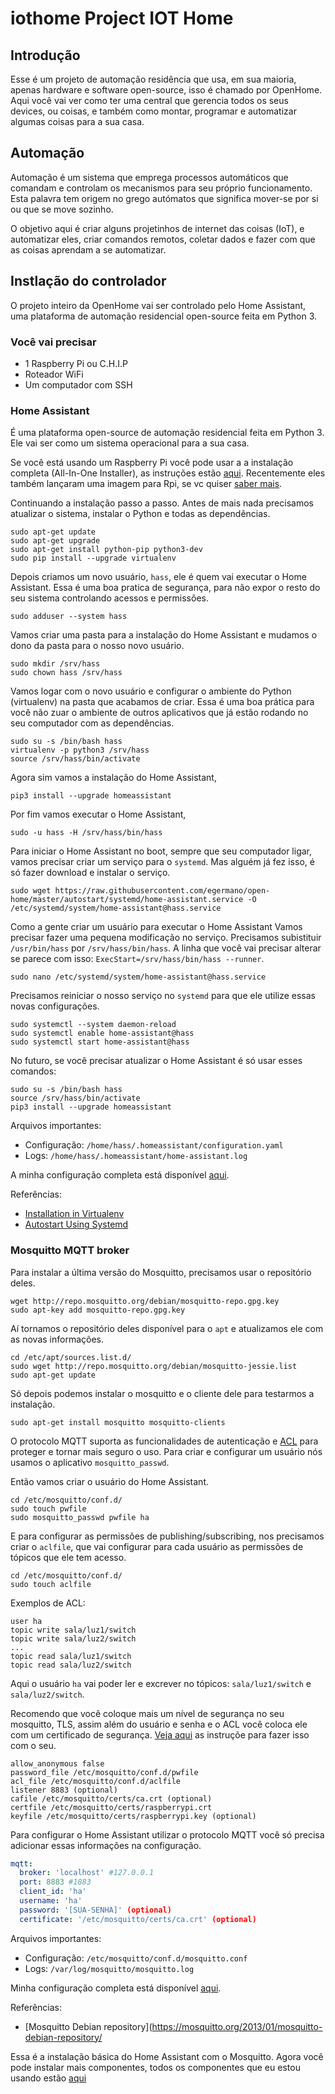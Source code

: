 # iothome Project IOT Home

## Introdução

Esse é um projeto de automação residência que usa, em sua maioria, apenas hardware e software open-source, isso é chamado por OpenHome. Aqui você vai ver como ter uma central que gerencia todos os seus devices, ou coisas, e também como montar, programar e automatizar algumas coisas para a sua casa.

## Automação

Automação é um sistema que emprega processos automáticos que comandam e controlam os mecanismos para seu próprio funcionamento. Esta palavra tem origem no grego autómatos que significa mover-se por si ou que se move sozinho.

O objetivo aqui é criar alguns projetinhos de internet das coisas (IoT), e automatizar eles, criar comandos remotos, coletar dados e fazer com que as coisas aprendam a se automatizar.

## Instlação do controlador

O projeto inteiro da OpenHome vai ser controlado pelo Home Assistant, uma plataforma de automação residencial open-source feita em Python 3.

### Você vai precisar

* 1 Raspberry Pi ou C.H.I.P
* Roteador WiFi
* Um computador com SSH

### Home Assistant

É uma plataforma open-source de automação residencial feita em Python 3. Ele vai ser como um sistema operacional para a sua casa.

Se você está usando um Raspberry Pi você pode usar a a instalação completa (All-In-One Installer), as instruções estão [aqui](https://home-assistant.io/getting-started/installation-raspberry-pi-all-in-one/). Recentemente eles também lançaram uma imagem para Rpi, se vc quiser [saber mais](https://home-assistant.io/blog/2016/10/01/we-have-raspberry-image-now/).

Continuando a instalação passo a passo. Antes de mais nada precisamos atualizar o sistema, instalar o Python e todas as dependências.

```
sudo apt-get update
sudo apt-get upgrade
sudo apt-get install python-pip python3-dev
sudo pip install --upgrade virtualenv
```

Depois criamos um novo usuário, `hass`, ele é quem vai executar o Home Assistant. Essa é uma boa pratica de segurança, para não expor o resto do seu sistema controlando acessos e permissões.


```
sudo adduser --system hass
```

Vamos criar uma pasta para a instalação do Home Assistant e mudamos o dono da pasta para o nosso novo usuário.

```
sudo mkdir /srv/hass
sudo chown hass /srv/hass
```

Vamos logar com o novo usuário e configurar o ambiente do Python (virtualenv) na pasta que acabamos de criar. Essa é uma boa prática para você não zuar o ambiente de outros aplicativos que já estão rodando no seu computador com as dependências.

```
sudo su -s /bin/bash hass
virtualenv -p python3 /srv/hass
source /srv/hass/bin/activate
```

Agora sim vamos a instalação do Home Assistant,

```
pip3 install --upgrade homeassistant
```

Por fim vamos executar o Home Assistant,

```
sudo -u hass -H /srv/hass/bin/hass
```

Para iniciar o Home Assistant no boot, sempre que seu computador ligar, vamos precisar criar um serviço para o `systemd`. Mas alguém já fez isso, é só fazer download e instalar o serviço.

```
sudo wget https://raw.githubusercontent.com/egermano/open-home/master/autostart/systemd/home-assistant.service -O /etc/systemd/system/home-assistant@hass.service
```

Como a gente criar um usuário para executar o Home Assistant Vamos precisar fazer uma pequena modificação no serviço. Precisamos subistituir `/usr/bin/hass` por `/srv/hass/bin/hass`. A linha que você vai precisar alterar se parece com isso: `ExecStart=/srv/hass/bin/hass --runner`.

```
sudo nano /etc/systemd/system/home-assistant@hass.service
```

Precisamos reiniciar o nosso serviço no `systemd` para que ele utilize essas novas configurações.

```
sudo systemctl --system daemon-reload
sudo systemctl enable home-assistant@hass
sudo systemctl start home-assistant@hass
```

No futuro, se você precisar atualizar o Home Assistant é só usar esses comandos:

```
sudo su -s /bin/bash hass
source /srv/hass/bin/activate
pip3 install --upgrade homeassistant
```

Arquivos importantes:


- Configuração: `/home/hass/.homeassistant/configuration.yaml`
- Logs: `/home/hass/.homeassistant/home-assistant.log`

A minha configuração completa está disponível [aqui](configuration/home_assistant).

Referências:

- [Installation in Virtualenv](https://home-assistant.io/getting-started/installation-virtualenv/)
- [Autostart Using Systemd](https://home-assistant.io/getting-started/autostart-systemd/)

### Mosquitto MQTT broker

Para instalar a última versão do Mosquitto, precisamos usar o repositório deles.

```
wget http://repo.mosquitto.org/debian/mosquitto-repo.gpg.key
sudo apt-key add mosquitto-repo.gpg.key
```

Aí tornamos o repositório deles disponível para o `apt` e atualizamos ele com as novas informações.

```
cd /etc/apt/sources.list.d/
sudo wget http://repo.mosquitto.org/debian/mosquitto-jessie.list
sudo apt-get update
```

Só depois podemos instalar o mosquitto e o cliente dele para testarmos a instalação.

```
sudo apt-get install mosquitto mosquitto-clients
```

O protocolo MQTT suporta as funcionalidades de autenticação e [ACL](https://en.wikipedia.org/wiki/Access_control_list) para proteger e tornar mais seguro o uso.
Para criar e configurar um usuário nós usamos o aplicativo `mosquitto_passwd`.

Então vamos criar o usuário do Home Assistant.

```
cd /etc/mosquitto/conf.d/
sudo touch pwfile
sudo mosquitto_passwd pwfile ha
```

E para configurar as permissões de publishing/subscribing, nos precisamos criar o `aclfile`, que vai configurar para cada usuário as permissões de tópicos que ele tem acesso.

```
cd /etc/mosquitto/conf.d/
sudo touch aclfile
```

Exemplos de ACL:

```
user ha
topic write sala/luz1/switch
topic write sala/luz2/switch
...
topic read sala/luz1/switch
topic read sala/luz2/switch
```

Aqui o usuário `ha` vai poder ler e excrever no tópicos: `sala/luz1/switch` e `sala/luz2/switch`.

Recomendo que você coloque mais um nível de segurança no seu mosquitto, TLS, assim além do usuário e senha e o ACL você coloca ele com um certificado de segurança. [Veja aqui](mosquitto/tls) as instruçõe para fazer isso com o seu.

```
allow_anonymous false
password_file /etc/mosquitto/conf.d/pwfile
acl_file /etc/mosquitto/conf.d/aclfile
listener 8883 (optional)
cafile /etc/mosquitto/certs/ca.crt (optional)
certfile /etc/mosquitto/certs/raspberrypi.crt
keyfile /etc/mosquitto/certs/raspberrypi.key (optional)
```

Para configurar o Home Assistant utilizar o protocolo MQTT você só precisa adicionar essas informações na configuração.

```yaml
mqtt:
  broker: 'localhost' #127.0.0.1
  port: 8883 #1883
  client_id: 'ha'
  username: 'ha'
  password: '[SUA-SENHA]' (optional)
  certificate: '/etc/mosquitto/certs/ca.crt' (optional)
```

Arquivos importantes:

- Configuração: `/etc/mosquitto/conf.d/mosquitto.conf`
- Logs: `/var/log/mosquitto/mosquitto.log`

Minha configuração completa está disponível [aqui](configuration/mosquitto).

Referências:

- [Mosquitto Debian repository](https://mosquitto.org/2013/01/mosquitto-debian-repository/

Essa é a instalação básica do Home Assistant com o Mosquitto. Agora você pode instalar mais componentes, todos os componentes que eu estou usando estão [aqui](components)
